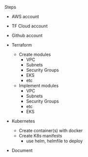 Steps

  - AWS account
  - TF Cloud account
  - Github account

  - Terraform
    - Create modules
      - VPC
      - Subnets
      - Security Groups
      - EKS
      - etc
    - Implement modules
      - VPC
      - Subnets
      - Security Groups
      - etc
      - EKS

  - Kubernetes
    - Create container(s) with docker
    - Create K8s manifests
      - use helm, helmfile to deploy

  - Document
